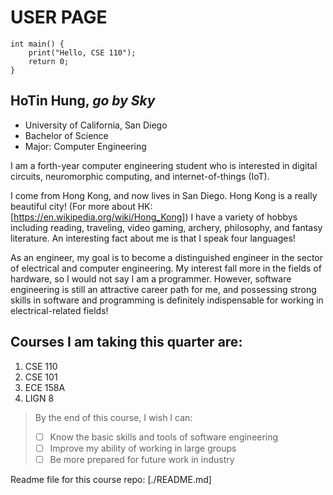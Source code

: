 # USER PAGE
```
int main() {
    print("Hello, CSE 110");
    return 0;
}
```
## HoTin Hung, *go by Sky* 
- University of California, San Diego
- Bachelor of Science
- Major: Computer Engineering

I am a forth-year computer engineering student who is interested in digital circuits, neuromorphic computing, and internet-of-things (IoT).

I come from Hong Kong, and now lives in San Diego. Hong Kong is a really beautiful city! (For more about HK: [https://en.wikipedia.org/wiki/Hong_Kong]) I have a variety of hobbys including reading, traveling, video gaming, archery, philosophy, and fantasy literature. An interesting fact about me is that I speak four languages!

As an engineer, my goal is to become a distinguished engineer in the sector of electrical and computer engineering. My interest fall more in the fields of hardware, so I would not say I am a programmer. However, software engineering is still an attractive career path for me, and possessing strong skills in software and programming is definitely indispensable for working in electrical-related fields!

## Courses I am taking this quarter are:
1. CSE 110
2. CSE 101
3. ECE 158A
4. LIGN 8

> By the end of this course, I wish I can:
> - [ ] Know the basic skills and tools of software engineering
> - [ ] Improve my ability of working in large groups
> - [ ] Be more prepared for future work in industry

Readme file for this course repo: [./README.md]
